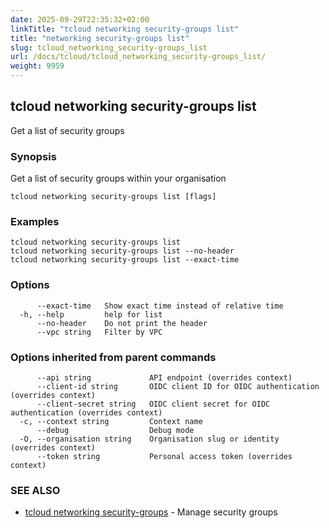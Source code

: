 ```yaml
---
date: 2025-09-29T22:35:32+02:00
linkTitle: "tcloud networking security-groups list"
title: "networking security-groups list"
slug: tcloud_networking_security-groups_list
url: /docs/tcloud/tcloud_networking_security-groups_list/
weight: 9959
---
```

## tcloud networking security-groups list

Get a list of security groups

### Synopsis

Get a list of security groups within your organisation

```
tcloud networking security-groups list [flags]
```

### Examples

```
tcloud networking security-groups list
tcloud networking security-groups list --no-header
tcloud networking security-groups list --exact-time
```

### Options

```
      --exact-time   Show exact time instead of relative time
  -h, --help         help for list
      --no-header    Do not print the header
      --vpc string   Filter by VPC
```

### Options inherited from parent commands

```
      --api string             API endpoint (overrides context)
      --client-id string       OIDC client ID for OIDC authentication (overrides context)
      --client-secret string   OIDC client secret for OIDC authentication (overrides context)
  -c, --context string         Context name
      --debug                  Debug mode
  -O, --organisation string    Organisation slug or identity (overrides context)
      --token string           Personal access token (overrides context)
```

### SEE ALSO

* [tcloud networking security-groups](/docs/tcloud/tcloud_networking_security-groups/)	 - Manage security groups

